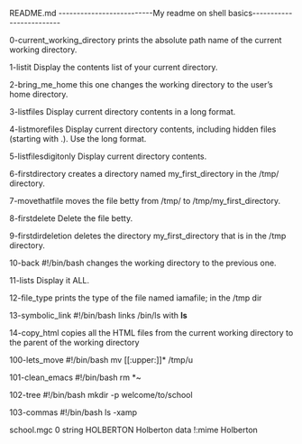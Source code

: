 README.md
--------------------------My readme on shell basics-------------------------


0-current_working_directory
prints the absolute path name of the current working directory.

1-listit
Display the contents list of your current directory.

2-bring_me_home
this one changes the working directory to the user’s home directory.

3-listfiles
Display current directory contents in a long format.

4-listmorefiles
Display current directory contents, including hidden files (starting with .). Use the long format.

5-listfilesdigitonly
Display current directory contents.

6-firstdirectory
creates a directory named my_first_directory in the /tmp/ directory.

7-movethatfile
moves the file betty from /tmp/ to /tmp/my_first_directory.

8-firstdelete
Delete the file betty.

9-firstdirdeletion
deletes the directory my_first_directory that is in the /tmp directory.

10-back
#!/bin/bash
changes the working directory to the previous one.

11-lists
Display it ALL.

12-file_type
prints the type of the file named iamafile; in the /tmp dir

13-symbolic_link
#!/bin/bash
links /bin/ls with __ls__

14-copy_html
copies all the HTML files from the current working directory to the parent of the working directory



100-lets_move
#!/bin/bash
mv [[:upper:]]* /tmp/u

101-clean_emacs
#!/bin/bash
rm *~

102-tree
#!/bin/bash
mkdir -p welcome/to/school

103-commas
#!/bin/bash
ls -xamp

school.mgc
0 string HOLBERTON Holberton data
!:mime Holberton













